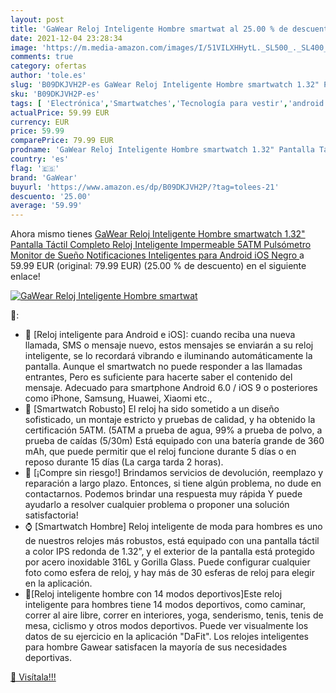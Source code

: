 ```yaml
---
layout: post
title: 'GaWear Reloj Inteligente Hombre smartwat al 25.00 % de descuento'
date: 2021-12-04 23:28:34
image: 'https://m.media-amazon.com/images/I/51VILXHHytL._SL500_._SL400_.jpg'
comments: true
category: ofertas
author: 'tole.es'
slug: 'B09DKJVH2P-es GaWear Reloj Inteligente Hombre smartwatch 1.32" Pantalla...'
sku: 'B09DKJVH2P-es'
tags: [ 'Electrónica','Smartwatches','Tecnología para vestir','android','gawear', ]
actualPrice: 59.99 EUR
currency: EUR
price: 59.99
comparePrice: 79.99 EUR
prodname: 'GaWear Reloj Inteligente Hombre smartwatch 1.32" Pantalla Táctil Completo Reloj Inteligente Impermeable 5ATM Pulsómetro  Monitor de Sueño  Notificaciones Inteligentes  para Android iOS  Negro '
country: 'es'
flag: '🇪🇸'
brand: 'GaWear'
buyurl: 'https://www.amazon.es/dp/B09DKJVH2P/?tag=tolees-21'
descuento: '25.00'
average: '59.99'
---
```


Ahora mismo tienes [GaWear Reloj Inteligente Hombre smartwatch 1.32" Pantalla Táctil Completo Reloj Inteligente Impermeable 5ATM Pulsómetro  Monitor de Sueño  Notificaciones Inteligentes  para Android iOS  Negro ](https://www.amazon.es/dp/B09DKJVH2P/?tag=tolees-21) a 59.99 EUR (original: 79.99 EUR) (25.00 %  de descuento) en el siguiente enlace!

[![GaWear Reloj Inteligente Hombre smartwat](https://m.media-amazon.com/images/I/51VILXHHytL._SL500_._SL400_.jpg)](https://www.amazon.es/dp/B09DKJVH2P/?tag=tolees-21)

🔎:

- 📱 [Reloj inteligente para Android e iOS]: cuando reciba una nueva llamada, SMS o mensaje nuevo, estos mensajes se enviarán a su reloj inteligente, se lo recordará vibrando e iluminando automáticamente la pantalla. Aunque el smartwatch no puede responder a las llamadas entrantes, Pero es suficiente para hacerte saber el contenido del mensaje. Adecuado para smartphone Android 6.0 / iOS 9 o posteriores como iPhone, Samsung, Huawei, Xiaomi etc.,
- 🔋 [Smartwatch Robusto] El reloj ha sido sometido a un diseño sofisticado, un montaje estricto y pruebas de calidad, y ha obtenido la certificación 5ATM. (5ATM a prueba de agua, 99% a prueba de polvo, a prueba de caídas (5/30m) Está equipado con una batería grande de 360 mAh, que puede permitir que el reloj funcione durante 5 días o en reposo durante 15 días (La carga tarda 2 horas).
- 💯 [¡Compre sin riesgo!] Brindamos servicios de devolución, reemplazo y reparación a largo plazo. Entonces, si tiene algún problema, no dude en contactarnos. Podemos brindar una respuesta muy rápida Y puede ayudarlo a resolver cualquier problema o proponer una solución satisfactoria!
- ⌚ [Smartwatch Hombre] Reloj inteligente de moda para hombres es uno de nuestros relojes más robustos, está equipado con una pantalla táctil a color IPS redonda de 1.32”, y el exterior de la pantalla está protegido por acero inoxidable 316L y Gorilla Glass. Puede configurar cualquier foto como esfera de reloj, y hay más de 30 esferas de reloj para elegir en la aplicación.
- 🏃[Reloj inteligente hombre con 14 modos deportivos]Este reloj inteligente para hombres tiene 14 modos deportivos, como caminar, correr al aire libre, correr en interiores, yoga, senderismo, tenis, tenis de mesa, ciclismo y otros modos deportivos. Puede ver visualmente los datos de su ejercicio en la aplicación "DaFit". Los relojes inteligentes para hombre Gawear satisfacen la mayoría de sus necesidades deportivas.

[🛒 Visítala!!!](https://www.amazon.es/dp/B09DKJVH2P/?tag=tolees-21)
